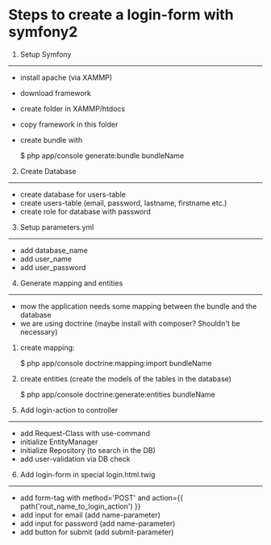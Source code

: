 Steps to create a login-form with symfony2
==========================================

1) Setup Symfony
----------------
- install apache (via XAMMP)
- download framework
- create folder in XAMMP/htdocs
- copy framework in this folder
- create bundle with

    $ php app/console generate:bundle bundleName

2) Create Database
------------------
- create database for users-table
- create users-table (email, password, lastname, firstname etc.)
- create role for database with password

3) Setup parameters.yml
-----------------------
- add database_name
- add user_name
- add user_password

4) Generate mapping and entities
--------------------------------
- mow the application needs some mapping between the bundle and the database
- we are using doctrine (maybe install with composer? Shouldn't be necessary)

1. create mapping:
    
    $ php app/console doctrine:mapping:import bundleName

2. create entities (create the models of the tables in the database)

    $ php app/console doctrine:generate:entities bundleName

5) Add login-action to controller
---------------------------------
- add Request-Class with use-command
- initialize EntityManager 
- initialize Repository (to search in the DB)
- add user-validation via DB check

6) Add login-form in special login.html.twig
--------------------------------------------
- add form-tag with method='POST' and action={{ path('rout_name_to_login_action') }}
- add input for email (add name-parameter)
- add input for password (add name-parameter)
- add button for submit (add submit-parameter)

